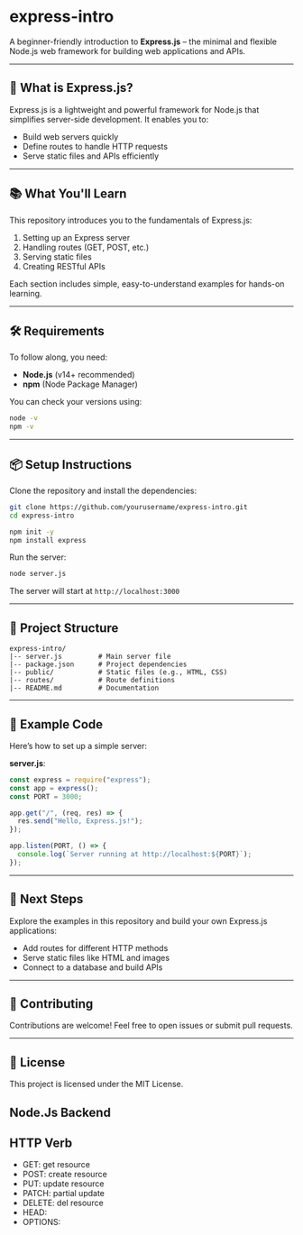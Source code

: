 # express-intro

A beginner-friendly introduction to **Express.js** – the minimal and flexible Node.js web framework for building web applications and APIs.

---

## 🚀 **What is Express.js?**

Express.js is a lightweight and powerful framework for Node.js that simplifies server-side development. It enables you to:

- Build web servers quickly
- Define routes to handle HTTP requests
- Serve static files and APIs efficiently

---

## 📚 **What You'll Learn**

This repository introduces you to the fundamentals of Express.js:

1. Setting up an Express server
2. Handling routes (GET, POST, etc.)
3. Serving static files
4. Creating RESTful APIs

Each section includes simple, easy-to-understand examples for hands-on learning.

---

## 🛠️ **Requirements**

To follow along, you need:

- **Node.js** (v14+ recommended)
- **npm** (Node Package Manager)

You can check your versions using:

```bash
node -v
npm -v
```

---

## 📦 **Setup Instructions**

Clone the repository and install the dependencies:

```bash
git clone https://github.com/yourusername/express-intro.git
cd express-intro

npm init -y
npm install express
```

Run the server:

```bash
node server.js
```

The server will start at `http://localhost:3000`

---

## 🧩 **Project Structure**

```plaintext
express-intro/
|-- server.js         # Main server file
|-- package.json      # Project dependencies
|-- public/           # Static files (e.g., HTML, CSS)
|-- routes/           # Route definitions
|-- README.md         # Documentation
```

---

## 📝 **Example Code**

Here’s how to set up a simple server:

**server.js**:

```javascript
const express = require("express");
const app = express();
const PORT = 3000;

app.get("/", (req, res) => {
  res.send("Hello, Express.js!");
});

app.listen(PORT, () => {
  console.log(`Server running at http://localhost:${PORT}`);
});
```

---

## 🌟 **Next Steps**

Explore the examples in this repository and build your own Express.js applications:

- Add routes for different HTTP methods
- Serve static files like HTML and images
- Connect to a database and build APIs

---

## 🤝 **Contributing**

Contributions are welcome! Feel free to open issues or submit pull requests.

---

## 📜 **License**

This project is licensed under the MIT License.

## Node.Js Backend

## HTTP Verb

- GET: get resource
- POST: create resource
- PUT: update resource
- PATCH: partial update
- DELETE: del resource
- HEAD:
- OPTIONS:
